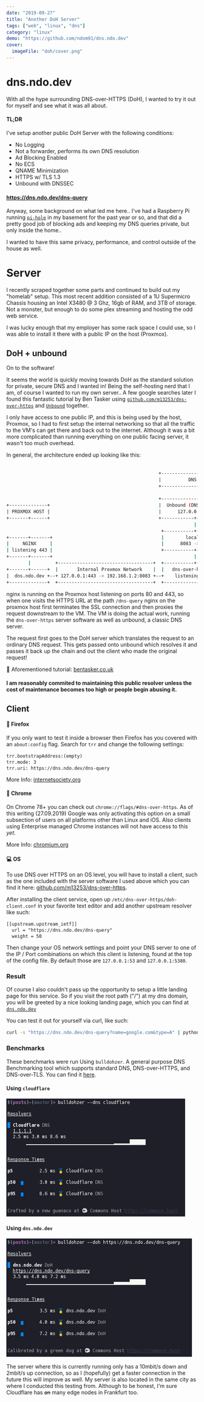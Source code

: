 ```yaml
---
date: "2019-09-27"
title: "Another DoH Server"
tags: ["web", "linux", "dns"]
category: "linux"
demo: "https://github.com/ndom91/dns.ndo.dev"
cover:
  imageFile: "doh/cover.png"
---
```


# dns.ndo.dev

With all the hype surrounding DNS-over-HTTPS (DoH), I wanted to try it out for myself and see what it was all about.

#### TL;DR

I've setup another public DoH Server with the following conditions:

- No Logging
- Not a forwarder, performs its own DNS resolution
- Ad Blocking Enabled
- No ECS
- QNAME Minimization
- HTTPS w/ TLS 1.3
- Unbound with DNSSEC

#### https://dns.ndo.dev/dns-query

Anyway, some background on what led me here.. I've had a Raspberry Pi running [`pi-hole`](https://pi-hole.net) in my basement for the past year or so, and that did a pretty good job of blocking ads and keeping my DNS queries private, but only inside the home..

I wanted to have this same privacy, performance, and control outside of the house as well.

# Server

I recently scraped together some parts and continued to build out my "homelab" setup. This most recent addition consisted of a 1U Supermicro Chassis housing an Intel X3480 @ 3 Ghz, 16gb of RAM, and 3TB of storage. Not a monster, but enough to do some plex streaming and hosting the odd web service.

I was lucky enough that my employer has some rack space I could use, so I was able to install it there with a public IP on the host (Proxmox).

## DoH + unbound

On to the software!

It seems the world is quickly moving towards DoH as the standard solution for private, secure DNS and I wanted in! Being the self-hosting nerd that I am, of course I wanted to run my own server.. A few google searches later I found this fantastic tutorial by Ben Tasker using [`github.com/m13253/dns-over-https`](https://github.com/m13253/dns-over-https) and [`Unbound`](https://nlnetlabs.nl/projects/unbound/about/) together.

I only have access to one public IP, and this is being used by the host, Proxmox, so I had to first setup the internal networking so that all the traffic to the VM's can get there and back out to the internet. Although it was a bit more complicated than running everything on one public facing server, it wasn't too much overhead.

In general, the architecture ended up looking like this:

```bash

                                                        +-------------------------+
                                                        |          DNS VM         |
                                                        +-------------------------+

                                                        +-------------------------+
+--------------+                                        |  Unbound (DNS Resolver) |
| PROXMOX HOST |                                        |      127.0.0.1:5083     |
+-------+------+                                        +------------+------------+
                                                                     |
                                                         +-----------+------------+
+-------+-------+                                        |        localhost       |
|     NGINX     |                                        |      8083 -> 5083      |
| listening 443 |                                        +-----------+------------+
+-------+-------+                                                    |
        |         +-----------------------------------+  +-----------+--------------+
+-------+------+  |       Internal Proxmox Network    |  |   dns-over-https server  |
|  dns.ndo.dev +--+ 127.0.0.1:443 -> 192.168.1.2:8083 +--+    listening on 8083     |
+--------------+  +-----------------------------------+  +--------------------------+
```

nginx is running on the Proxmox host listening on ports 80 and 443, so when one visits the HTTPS URL at the path `/dns-query` nginx on the proxmox host first terminates the SSL connection and then proxies the request downstream to the VM. The VM is doing the actual work, running the `dns-over-https` server software as well as unbound, a classic DNS server.

The request first goes to the DoH server which translates the request to an ordinary DNS request. This gets passed onto unbound which resolves it and passes it back up the chain and out the client who made the original request!

🙏 Aforementioned tutorial: [bentasker.co.uk](https://www.bentasker.co.uk/documentation/linux/407-building-and-running-your-own-dns-over-https-server)

#### I am reasonably commited to maintaining this public resolver unless the cost of maintenance becomes too high or people begin abusing it.

## Client

#### 🦊 Firefox

If you only want to test it inside a browser then Firefox has you covered with an `about:config` flag. Search for `trr` and change the following settings:

```
trr.bootstrapAddress:(empty)
trr.mode: 3
trr.uri: https://dns.ndo.dev/dns-query
```

More Info: [internetsociety.org](https://www.internetsociety.org/blog/2018/12/dns-privacy-support-in-mozilla-firefox/)

#### 💾 Chrome

On Chrome 78+ you can check out `chrome://flags/#dns-over-https`. As of this writing (27.09.2019) Google was only activating this option on a small subsection of users on all platforms other than Linux and iOS. Also clients using Enterprise managed Chrome instances will not have access to this _yet_.

More Info: [chromium.org](https://www.chromium.org/developers/dns-over-https)

#### 💻 OS

To use DNS over HTTPS on an OS level, you will have to install a client, such as the one included with the server software I used above which you can find it here: [github.com/m13253/dns-over-https](https://github.com/m13253/dns-over-https).

After installing the client service, open up `/etc/dns-over-https/doh-client.conf` in your favorite text editor and add another upstream resolver like such:

```
[[upstream.upstream_ietf]]
  url = "https://dns.ndo.dev/dns-query"
  weight = 50
```

Then change your OS network settings and point your DNS server to one of the IP / Port combinations on which this client is listening, found at the top of the config file. By default those are `127.0.0.1:53` and `127.0.0.1:5380`.

### Result

Of course I also couldn't pass up the opportunity to setup a little landing page for this service. So if you visit the root path ("/") at my dns domain, you will be greeted by a nice looking landing page, which you can find at [`dns.ndo.dev`](https://dns.ndo.dev)

You can test it out for yourself via curl, like such:

```bash
curl -s "https://dns.ndo.dev/dns-query?name=google.com&type=A" | python -m json.tool
```

### Benchmarks

These benchmarks were run Using `bulldohzer`. A general purpose DNS Benchmarking tool which supports standard DNS, DNS-over-HTTPS, and DNS-over-TLS. You can find it [here](https://github.com/commonshost/bulldohzer).

#### Using `cloudflare`

![cloudflare screenshot](doh_cloudflare.png)

#### Using `dns.ndo.dev`

![dns.ndo.dev screenshot](doh_ndo.png)

The server where this is currently running only has a 10mbit/s down and 2mbit/s up connection, so as I (hopefully) get a faster connection in the future this will improve as well. My server is also located in the same city as where I conducted this testing from. Although to be honest, I'm sure Cloudflare has ~~an~~ many edge nodes in Frankfurt too.
